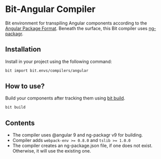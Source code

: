 # Bit-Angular Compiler

Bit environment for transpiling Angular components according to the [Angular Package Format](https://docs.google.com/document/d/1CZC2rcpxffTDfRDs6p1cfbmKNLA6x5O-NtkJglDaBVs/preview#heading=h.k0mh3o8u5hx).
Beneath the surface, this Bit compiler uses [ng-packagr](https://github.com/ng-packagr/ng-packagr).

## Installation

Install in your project using the following command:

```bash
bit import bit.envs/compilers/angular
```

## How to use?

Build your components after tracking them using [bit build](https://docs.bitsrc.io/docs/cli-build.html).

```bash
bit build
```

## Contents

- The compiler uses @angular 9 and ng-packagr v9 for building.
- Compiler adds `webpack-env >= 0.8.0` and `tslib >= 1.0.0`
- The compiler creates an ng-package.json file, if one does not exist. Otherwise, it will use the existing one.
